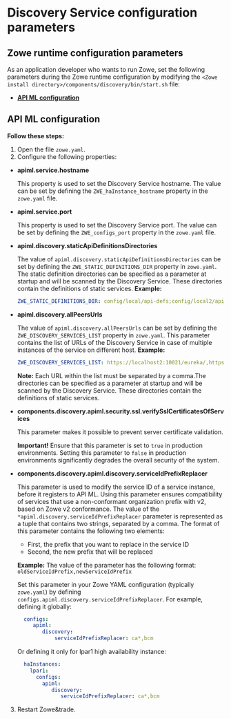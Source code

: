 # Discovery Service configuration parameters

## Zowe runtime configuration parameters

As an application developer who wants to run Zowe, set the following parameters during the Zowe runtime configuration by modifying the `<Zowe install directory>/components/discovery/bin/start.sh` file:

* **[API ML configuration](#api-ml-configuration)**

## API ML configuration

**Follow these steps:**

1. Open the file `zowe.yaml`.
2. Configure the following properties:

* **apiml.service.hostname**

  This property is used to set the Discovery Service hostname. The value can be set by defining the `ZWE_haInstance_hostname` property in the `zowe.yaml` file.

* **apiml.service.port**

  This property is used to set the Discovery Service port. The value can be set by defining the `ZWE_configs_port` property in the `zowe.yaml` file.
  
* **apiml.discovery.staticApiDefinitionsDirectories**

  The value of `apiml.discovery.staticApiDefinitionsDirectories` can be set by defining the `ZWE_STATIC_DEFINITIONS_DIR` property in `zowe.yaml`. The static definition directories can be specified as a parameter at startup and will be scanned by the Discovery Service. These directories contain the definitions of static services.
  **Example:**
  ```yaml
  ZWE_STATIC_DEFINITIONS_DIR: config/local/api-defs;config/local2/api-defs
  ```
* **apiml.discovery.allPeersUrls**

  The value of `apiml.discovery.allPeersUrls` can be set by defining the `ZWE_DISCOVERY_SERVICES_LIST` property in `zowe.yaml`. 
  This parameter contains the list of URLs of the Discovery Service in case of multiple instances of the service on different host.
  **Example:**
    ```yaml
    ZWE_DISCOVERY_SERVICES_LIST: https://localhost2:10021/eureka/,https://localhost3:10031/eureka/
    ```
  **Note:** Each URL within the list must be separated by a comma.The  directories can be specified as a parameter at startup and will be scanned by the Discovery Service. These directories contain the definitions of static services.

* **components.discovery.apiml.security.ssl.verifySslCertificatesOfServices**

  This parameter makes it possible to prevent server certificate validation.

  **Important!** Ensure that this parameter is set to `true` in production environments.
  Setting this parameter to `false` in production environments significantly degrades the overall security of the system.

* **components.discovery.apiml.discovery.serviceIdPrefixReplacer**
    
    This parameter is used to modify the service ID of a service instance, before it registers to API ML.
    Using this parameter ensures compatibility of services that use a non-conformant organization prefix with v2, based on Zowe v2 conformance.
    The value of the `*apiml.discovery.serviceIdPrefixReplacer` parameter is represented as a tuple that contains two strings, separated by a comma. The format of this parameter contains the following two elements:
    * First, the prefix that you want to replace in the service ID
    * Second, the new prefix that will be replaced
    
  **Example:**
    The value of the parameter has the following format: `oldServiceIdPrefix,newServiceIdPrefix`

    Set this parameter in your Zowe YAML configuration (typically `zowe.yaml`) by defining `configs.apiml.discovery.serviceIdPrefixReplacer`. For example, defining it globally:

    ```yaml
      configs:
         apiml:
            discovery:
                serviceIdPrefixReplacer: ca*,bcm
    ```
     Or defining it only for lpar1 high availability instance:

    ```yaml
      haInstances:
        lpar1:
          configs:
            apiml:
               discovery:
                  serviceIdPrefixReplacer: ca*,bcm
    ```

3. Restart Zowe&trade.